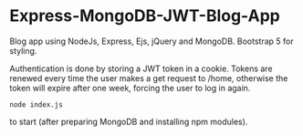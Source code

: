 # Express-MongoDB-JWT-Blog-App

Blog app using NodeJs, Express, Ejs, jQuery and MongoDB. Bootstrap 5 for styling.

Authentication is done by storing a JWT token in a cookie. Tokens are renewed every time the user makes a get request to /home, otherwise the token will expire after one week, forcing the user to log in again.

```
node index.js
```
to start (after preparing MongoDB and installing npm modules).

